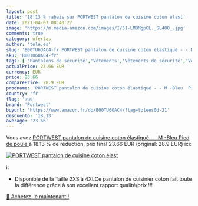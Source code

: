 ```yaml
---
layout: post
title: '18.13 % rabais sur PORTWEST pantalon de cuisine coton élast'
date: 2021-04-07 08:40:27
image: 'https://m.media-amazon.com/images/I/51-LMBMgpGL._SL400_.jpg'
comments: true
category: ofertas
author: 'tole.es'
slug: 'B00TU6OAC4-fr PORTWEST pantalon de cuisine coton élastiqué - - M -Bleu...'
sku: 'B00TU6OAC4-fr'
tags: [ 'Pantalons de sécurité','Vêtements','Vêtements de sécurité','Vêtements de travail et uniformes','Vêtements techniques et spéciaux','portwest', ]
actualPrice: 23.66 EUR
currency: EUR
price: 23.66
comparePrice: 28.9 EUR
prodname: 'PORTWEST pantalon de cuisine coton élastiqué - - M -Bleu  Pied de poule '
country: 'fr'
flag: '🇫🇷'
brand: 'Portwest'
buyurl: 'https://www.amazon.fr/dp/B00TU6OAC4/?tag=tolees0d-21'
descuento: '18.13'
average: '23.66'
---
```


Vous avez [PORTWEST pantalon de cuisine coton élastiqué - - M -Bleu  Pied de poule ](https://www.amazon.fr/dp/B00TU6OAC4/?tag=tolees0d-21)  à  18.13 % de réduction, prix final  23.66 EUR (original: 28.9 EUR) ici:

[![PORTWEST pantalon de cuisine coton élast](https://m.media-amazon.com/images/I/51-LMBMgpGL._SL400_.jpg)](https://www.amazon.fr/dp/B00TU6OAC4/?tag=tolees0d-21)

ℹ️:

- Disponible de la Taille 2XS à 4XLCe pantalon de cuisinier coton fait toute la différence grâce à son excellent rapport qualité/prix !!!

[🛒 Achetez-le maintenant!!](https://www.amazon.fr/dp/B00TU6OAC4/?tag=tolees0d-21)
